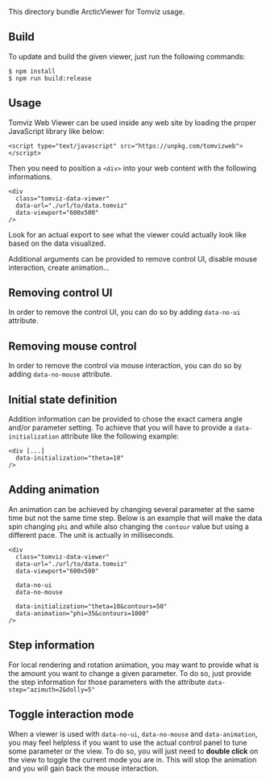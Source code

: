 This directory bundle ArcticViewer for Tomviz usage.

Build
-----

To update and build the given viewer, just run the following commands:

```
$ npm install
$ npm run build:release
```

Usage
-----

Tomviz Web Viewer can be used inside any web site by loading the proper JavaScript library like below:


```
<script type="text/javascript" src="https://unpkg.com/tomvizweb"></script>
```

Then you need to position a `<div>` into your web content with the following informations.

```
<div
  class="tomviz-data-viewer"
  data-url="./url/to/data.tomviz"
  data-viewport="600x500"
/>
```

Look for an actual export to see what the viewer could actually look like based on the data visualized.

Additional arguments can be provided to remove control UI, disable mouse interaction, create animation...

## Removing control UI

In order to remove the control UI, you can do so by adding `data-no-ui` attribute.

## Removing mouse control

In order to remove the control via mouse interaction, you can do so by adding `data-no-mouse` attribute.

## Initial state definition

Addition information can be provided to chose the exact camera angle and/or parameter setting.
To achieve that you will have to provide a `data-initialization` attribute like the following example:

```
<div [...]
  data-initialization="theta=10"
/>
```

## Adding animation

An animation can be achieved by changing several parameter at the same time but not the same time step.
Below is an example that will make the data spin changing `phi` and while also changing the `contour` value but using a different pace. The unit is actually in milliseconds.

```
<div
  class="tomviz-data-viewer"
  data-url="./url/to/data.tomviz"
  data-viewport="600x500"

  data-no-ui
  data-no-mouse

  data-initialization="theta=10&contours=50"
  data-animation="phi=35&contours=1000"
/>
```

## Step information

For local rendering and rotation animation, you may want to provide what is the amount you want to change a given parameter.
To do so, just provide the step information for those parameters with the attribute `data-step="azimuth=2&dolly=5"`


## Toggle interaction mode

When a viewer is used with `data-no-ui`, `data-no-mouse` and `data-animation`, you may feel helpless if you want to use the actual control panel to tune some parameter or the view. To do so, you will just need to __double click__ on the view to toggle the current mode you are in. This will stop the animation and you will gain back the mouse interaction.

